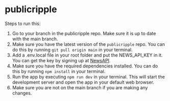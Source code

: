 # publicripple

Steps to run this:
1. Go to your branch in the publicripple repo. Make sure it is up to date with the main branch.
2. Make sure you have the latest version of the `publicripple` repo. You can do this by running `git pull origin main` in your terminal.
3. Add a .env.local file in your root folder and put the NEWS_API_KEY in it. You can get the key by signing up at [NewsAPI](https://newsapi.org/).
4. Make sure you have the required dependencies installed. You can do this by running `npm install` in your terminal.
5. Run the app by executing `npm run dev` in your terminal. This will start the development server and open the app in your default web browser.
6. Make sure you are not on the main branch if you are making any changes.